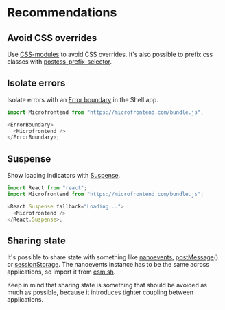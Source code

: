 # Recommendations

## Avoid CSS overrides

Use [CSS-modules](https://vitejs.dev/guide/features#css-modules) to avoid CSS overrides. It's also possible to prefix css classes with [postcss-prefix-selector](https://www.npmjs.com/package/postcss-prefix-selector).

## Isolate errors

Isolate errors with an [Error boundary](https://react.dev/reference/react/Component#catching-rendering-errors-with-an-error-boundary) in the Shell app.

```js
import Microfrontend from "https://microfrontend.com/bundle.js";

<ErrorBoundary>
  <Microfrontend />
</ErrorBoundary>;
```

## Suspense

Show loading indicators with [Suspense](https://react.dev/reference/react/Suspense).

```js
import React from "react";
import Microfrontend from "https://microfrontend.com/bundle.js";

<React.Suspense fallback="Loading...">
  <Microfrontend />
</React.Suspense>;
```

## Sharing state

It's possible to share state with something like [nanoevents](https://www.npmjs.com/package/nanoevents), [postMessage](https://github.com/ayoayco/shoe-shop/blob/main/utils/orchestrator.mjs)() or [sessionStorage](https://developer.mozilla.org/en-US/docs/Web/API/Window/sessionStorage). The nanoevents instance has to be the same across applications, so import it from [esm.sh](https://esm.sh/).

Keep in mind that sharing state is something that should be avoided as much as possible, because it introduces tighter coupling between applications.

